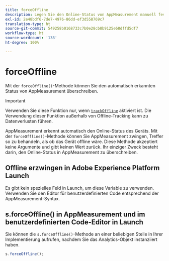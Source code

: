 ```yaml
---
title: forceOffline
description: Legen Sie den Online-Status von AppMeasurement manuell fest.
exl-id: 2e48bdf6-7de7-4976-86dd-ef3d558769c7
translation-type: ht
source-git-commit: 549258b0168733c7b0e28cb8b9125e68dffd5df7
workflow-type: ht
source-wordcount: '138'
ht-degree: 100%

---
```


# forceOffline

Mit der `forceOffline()`-Methode können Sie den automatisch erkannten Status von AppMeasurement überschreiben.

>[!IMPORTANT]
>
>Verwenden Sie diese Funktion nur, wenn [`trackOffline`](../config-vars/trackoffline.md) aktiviert ist. Die Verwendung dieser Funktion außerhalb von Offline-Tracking kann zu Datenverlusten führen.

AppMeasurement erkennt automatisch den Online-Status des Geräts. Mit der `forceOffline()`-Methode können Sie AppMeasurement zwingen, Treffer so zu behandeln, als ob das Gerät offline wäre. Diese Methode akzeptiert keine Argumente und gibt keinen Wert zurück. Ihr einziger Zweck besteht darin, den Online-Status in AppMeasurement zu überschreiben.

## Offline erzwingen in Adobe Experience Platform Launch

Es gibt kein spezielles Feld in Launch, um diese Variable zu verwenden. Verwenden Sie den Editor für benutzerdefinierten Code entsprechend der AppMeasurement-Syntax.

## s.forceOffline() in AppMeasurement und im benutzerdefinierten Code-Editor in Launch

Sie können die `s.forceOffline()`-Methode an einer beliebigen Stelle in Ihrer Implementierung aufrufen, nachdem Sie das Analytics-Objekt instanziiert haben.

```js
s.forceOffline();
```
